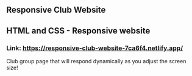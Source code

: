 ## Responsive Club Website

## HTML and CSS - Responsive website

### Link: https://responsive-club-website-7ca6f4.netlify.app/

Club group page that will respond dynamically as you adjust the screen size!
